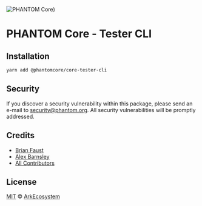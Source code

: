 ![PHANTOM Core](https://i.imgur.com/dPHOKrL.jpg))

# PHANTOM Core - Tester CLI

## Installation

```bash
yarn add @phantomcore/core-tester-cli
```

## Security

If you discover a security vulnerability within this package, please send an e-mail to security@phantom.org. All security vulnerabilities will be promptly addressed.

## Credits

- [Brian Faust](https://github.com/faustbrian)
- [Alex Barnsley](https://github.com/alexbarnsley)
- [All Contributors](../../../../contributors)

## License

[MIT](LICENSE) © [ArkEcosystem](https://ark.io)
